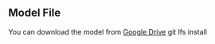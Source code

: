 ## Model File
You can download the model from [Google Drive](https://drive.google.com/file/d/14iXBFxUBU8NidO3hTxdPnnpfuqWRCo66/view?usp=drive_link)
git lfs install

